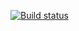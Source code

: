 [![Build status](https://ci.appveyor.com/api/projects/status/px5icerng6tgelvh?svg=true)](https://ci.appveyor.com/project/Lazarenkov/patterns2-1)